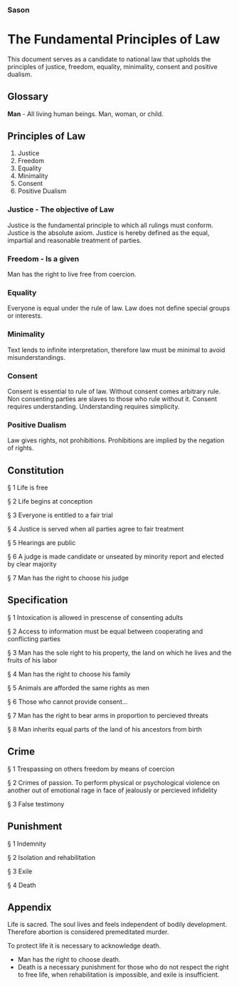 ### Sason
# The Fundamental Principles of Law
This document serves as a candidate to national law that upholds the principles of justice, freedom, equality, minimality, consent and positive dualism.

## Glossary
**Man** - All living human beings. Man, woman, or child.

## Principles of Law
1. Justice
3. Freedom
4. Equality
6. Minimality
7. Consent
8. Positive Dualism

### Justice - The objective of Law
Justice is the fundamental principle to which all rulings must conform. Justice is the absolute axiom. Justice is hereby defined as the equal, impartial and reasonable treatment of parties.

### Freedom - Is a given
Man has the right to live free from coercion.

### Equality
Everyone is equal under the rule of law. Law does not define special groups or interests. 

### Minimality
Text lends to infinite interpretation, therefore law must be minimal to avoid misunderstandings.

### Consent
Consent is essential to rule of law. Without consent comes arbitrary rule. Non consenting parties are slaves to those who rule without it. Consent requires understanding. Understanding requires simplicity.

### Positive Dualism
Law gives rights, not prohibitions. Prohibitions are implied by the negation of rights. 

## Constitution
§ 1
Life is free

§ 2 
Life begins at conception

§ 3
Everyone is entitled to a fair trial

§ 4
Justice is served when all parties agree to fair treatment

§ 5
Hearings are public

§ 6
A judge is made candidate or unseated by minority report and elected by clear majority

§ 7
Man has the right to choose his judge

## Specification
§ 1
Intoxication is allowed in prescense of consenting adults

§ 2
Access to information must be equal between cooperating and conflicting parties

§ 3
Man has the sole right to his property, the land on which he lives and the fruits of his labor

§ 4
Man has the right to choose his family

§ 5
Animals are afforded the same rights as men

§ 6
Those who cannot provide consent...

§ 7
Man has the right to bear arms in proportion to percieved threats

§ 8
Man inherits equal parts of the land of his ancestors from birth

## Crime
§ 1 Trespassing on others freedom by means of coercion

§ 2 Crimes of passion. To perform physical or psychological violence on another out of emotional rage in face of jealously or percieved infidelity

§ 3 False testimony

## Punishment
§ 1 Indemnity

§ 2 Isolation and rehabilitation

§ 3 Exile

§ 4 Death

## Appendix
Life is sacred. The soul lives and feels independent of bodily development. Therefore abortion is considered premeditated murder.

To protect life it is necessary to acknowledge death. 
* Man has the right to choose death.
* Death is a necessary punishment for those who do not respect the right to free life, when rehabilitation is impossible, and exile is insufficient. 

